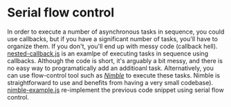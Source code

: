 # Serial flow control
In order to execute a number of asynchronous tasks in sequence, you could use callbacks, but if you have a significant number of tasks, you'll have to organize them. If you don't, you'll end up with messy code (callback hell).
[nested-callback.js](./serial-flow/nested-callback.js) is an examlpe of executing tasks in sequence using callbacks. Although the code is short, it's arguably a bit messy, and there is no easy way to programatically add an additioanl task.
Alternatively, you can use flow-control tool such as [*Nimble*](https://github.com/caolan/nimble) to execute these tasks. Nimble is straightforward to use and benefits from having a very small codebase). [nimble-example.js](./serial-flow/nimble-example.js) re-implement the previous code snippet using serial flow control.

